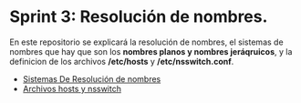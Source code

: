 # Sprint 3: Resolución de nombres.
En este repositorio se explicará la resolución de nombres, el sistemas de nombres que hay que son los **nombres planos y nombres jeráqruicos**, y la definicion de los archivos **/etc/hosts** y **/etc/nsswitch.conf**.

- [Sistemas De Resolución de nombres](./ResoluciónDeNombres.md)
- [Archivos hosts y nsswitch](./ArchivosHostsYnsswitch.md)
